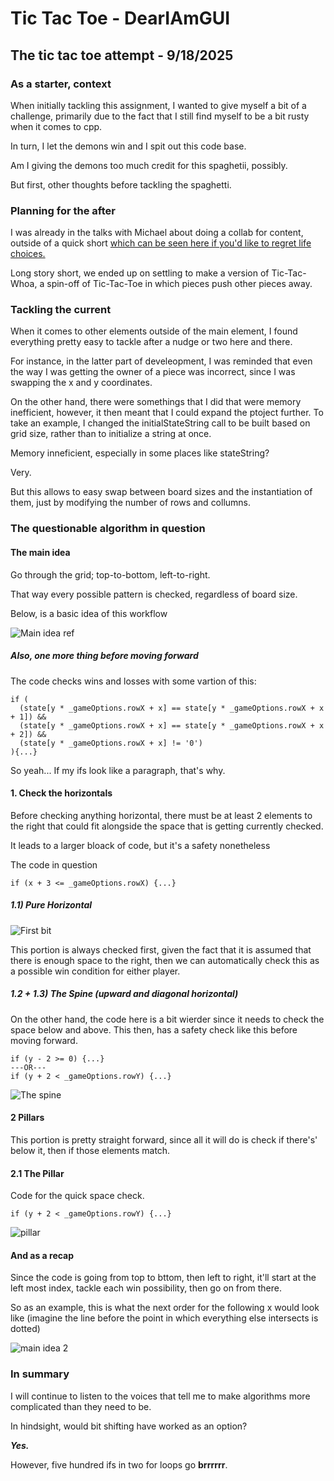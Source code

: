 # Tic Tac Toe - DearIAmGUI

## The tic tac toe attempt - 9/18/2025

### As a starter, context

When initially tackling this assignment, I wanted to give myself a bit of a challenge, primarily due to the fact that I still find myself to be a bit rusty when it comes to cpp.

In turn, I let the demons win and I spit out this code base.

Am I giving the demons too much credit for this spaghetii, possibly.

But first, other thoughts before tackling the spaghetti.

### Planning for the after

I was already in the talks with Michael about doing a collab for content, outside of a quick short [which can be seen here if you'd like to regret life choices.](https://youtube.com/shorts/H9gZYjlgKks?si=tTV7F2bPx80lRPqt)

Long story short, we ended up on settling to make a version of Tic-Tac-Whoa, a spin-off of Tic-Tac-Toe in which pieces push other pieces away. 

### Tackling the current

When it comes to other elements outside of the main element, I found everything pretty easy to tackle after a nudge or two here and there. 

For instance, in the latter part of develeopment, I was reminded that even the way I was getting the owner of a piece was incorrect, since I was swapping the x and y coordinates.

On the other hand, there were somethings that I did that were memory inefficient, however, it then meant that I could expand the ptoject further. To take an example, I changed the initialStateString call to be built based on grid size, rather than to initialize a string at once. 

Memory inneficient, especially in some places like stateString?

Very.

But this allows to easy swap between board sizes and the instantiation of them, just by modifying the number of rows and collumns.

### The questionable algorithm in question

#### The main idea

Go through the grid; top-to-bottom, left-to-right.

That way every possible pattern is checked, regardless of board size.

Below, is a basic idea of this workflow 

![Main idea ref](./images/ref0.jpg)

##### Also, one more thing before moving forward

The code checks wins and losses with some vartion of this:

<pre>
<code>if (</code>
<code>  (state[y * _gameOptions.rowX + x] == state[y * _gameOptions.rowX + x + 1]) &&</code>
<code>  (state[y * _gameOptions.rowX + x] == state[y * _gameOptions.rowX + x + 2]) &&</code>
<code>  (state[y * _gameOptions.rowX + x] != '0')</code>
<code>){...}</code>
</pre>


So yeah... If my ifs look like a paragraph, that's why.

#### 1. Check the horizontals

Before checking anything horizontal, there must be at least 2 elements to the right that could fit alongside the space that is getting currently checked.

It leads to a larger bloack of code, but it's a safety nonetheless

The code in question

<pre>
<code>if (x + 3 <= _gameOptions.rowX) {...} </code>
</pre>

##### 1.1) Pure Horizontal

![First bit](./images/ref1.jpg)

This portion is always checked first, given the fact that it is assumed that there is enough space to the right, then we can automatically check this as a possible win condition for either player.

##### 1.2 + 1.3) The Spine (upward and diagonal horizontal)

On the other hand, the code here is a bit wierder since it needs to check the space below and above. This then, has a safety check like this before moving forward.

<pre>
<code>if (y - 2 >= 0) {...} </code>
<code>---OR--- </code>
<code>if (y + 2 < _gameOptions.rowY) {...} </code>
</pre>

![The spine](./images/ref2.jpg)

#### 2 Pillars

This portion is pretty straight forward, since all it will do is check if there's' below it, then if those elements match.

#### 2.1 The Pillar

Code for the quick space check.

<pre>
<code>if (y + 2 < _gameOptions.rowY) {...} </code>
</pre>

![pillar](./images/ref3.jpg)

#### And as a recap

Since the code is going from top to bttom, then left to right, it'll start at the left most index, tackle each win possibility, then go on from there.

So as an example, this is what the next order for the following x would look like (imagine the line before the point in which everything else intersects is dotted)

![main idea 2](./images/ref4.jpg)

### In summary

I will continue to listen to the voices that tell me to make algorithms more complicated than they need to be.

In hindsight, would bit shifting have worked as an option? 

***Yes.*** 

However, five hundred ifs in two for loops go **brrrrrr**.
